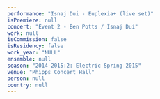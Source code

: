 ```yaml
---
performance: "Isnaj Dui - Euplexia+ (live set)"
isPremiere: null
concert: "Event 2 - Ben Potts / Isnaj Dui"
work: null
isCommission: false
isResidency: false
work_year: "NULL"
ensemble: null
season: "2014-2015:2: Electric Spring 2015"
venue: "Phipps Concert Hall"
person: null
country: null
---
```


